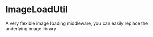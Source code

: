 # ImageLoadUtil
A very flexible image loading middleware, you can easily replace the underlying image library

